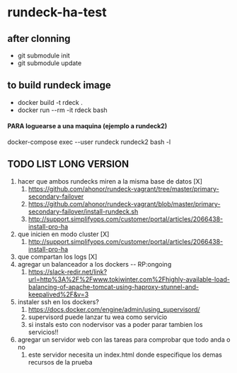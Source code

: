 # rundeck-ha-test

## after clonning

- git submodule init
- git submodule update

## to build rundeck image

- docker build -t rdeck . 
- docker run --rm -it rdeck bash

#### PARA loguearse a una maquina (ejemplo a rundeck2)
docker-compose exec --user rundeck rundeck2 bash -l

## TODO LIST LONG VERSION

1. hacer que ambos rundecks miren a la misma base de datos [X]
    1. https://github.com/ahonor/rundeck-vagrant/tree/master/primary-secondary-failover
    2. https://github.com/ahonor/rundeck-vagrant/blob/master/primary-secondary-failover/install-rundeck.sh
    3. http://support.simplifyops.com/customer/portal/articles/2066438-install-pro-ha
2. que inicien en modo cluster [X]
    1. http://support.simplifyops.com/customer/portal/articles/2066438-install-pro-ha
3. que compartan los logs [X]
4. agregar un balanceador a los dockers -- RP:ongoing
    1. https://slack-redir.net/link?url=http%3A%2F%2Fwww.tokiwinter.com%2Fhighly-available-load-balancing-of-apache-tomcat-using-haproxy-stunnel-and-keepalived%2F&v=3
4. instaler ssh en los dockers?
    1. https://docs.docker.com/engine/admin/using_supervisord/
    2. supervisord puede lanzar tu wea como servicio
    3. si instals esto con nodervisor vas a poder parar tambien los servicios!!
6. agregar un servidor web con las tareas para comprobar que todo anda o no
    1. este servidor necesita un index.html donde especifique los demas recursos de la prueba

